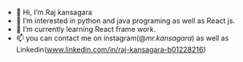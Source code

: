 - 👋 Hi, I’m Raj kansagara
- 👀 I’m interested in python and java programing as well as React js.
- 🌱 I’m currently learning React frame work.
- 📫 you can contact me on instagram(@_mr.kansagara_) as well as Linkedin(www.linkedin.com/in/raj-kansagara-b01228216) 

<!---
mr-kansaara/mr-kansaara is a ✨ special ✨ repository because its `README.md` (this file) appears on your GitHub profile.
You can click the Preview link to take a look at your changes.
--->
